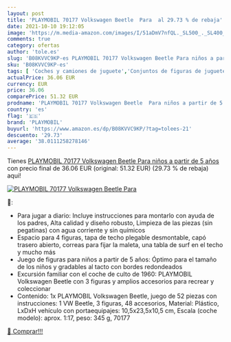 ```yaml
---
layout: post
title: 'PLAYMOBIL 70177 Volkswagen Beetle  Para  al 29.73 % de rebaja'
date: 2021-10-10 19:12:05
image: 'https://m.media-amazon.com/images/I/51aDmV7nfQL._SL500_._SL400_.jpg'
comments: true
category: ofertas
author: 'tole.es'
slug: 'B08KVVC9KP-es PLAYMOBIL 70177 Volkswagen Beetle Para niños a partir de 5...'
sku: 'B08KVVC9KP-es'
tags: [ 'Coches y camiones de juguete','Conjuntos de figuras de juguete','Juguetes','Juguetes y juegos','Muñecos y figuras','Vehículos de juguete para niños','playmobil', ]
actualPrice: 36.06 EUR
currency: EUR
price: 36.06
comparePrice: 51.32 EUR
prodname: 'PLAYMOBIL 70177 Volkswagen Beetle  Para niños a partir de 5 años'
country: 'es'
flag: '🇪🇸'
brand: 'PLAYMOBIL'
buyurl: 'https://www.amazon.es/dp/B08KVVC9KP/?tag=tolees-21'
descuento: '29.73'
average: '38.0111258278146'
---
```


Tienes [PLAYMOBIL 70177 Volkswagen Beetle  Para niños a partir de 5 años](https://www.amazon.es/dp/B08KVVC9KP/?tag=tolees-21) con precio final de  36.06 EUR (original: 51.32 EUR) (29.73 %  de rebaja) aqui!

[![PLAYMOBIL 70177 Volkswagen Beetle  Para ](https://m.media-amazon.com/images/I/51aDmV7nfQL._SL500_._SL400_.jpg)](https://www.amazon.es/dp/B08KVVC9KP/?tag=tolees-21)

🔎:

- Para jugar a diario: Incluye instrucciones para montarlo con ayuda de los padres, Alta calidad y diseño robusto, Limpieza de las piezas (sin pegatinas) con agua corriente y sin químicos
- Espacio para 4 figuras, tapa de techo plegable desmontable, capó trasero abierto, correas para fijar la maleta, una tabla de surf en el techo y mucho más
- Juego de figuras para niños a partir de 5 años: Óptimo para el tamaño de los niños y gradables al tacto con bordes redondeados
- Excursión familiar con el coche de culto de 1960: PLAYMOBIL Volkswagen Beetle con 3 figuras y amplios accesorios para recrear y coleccionar
- Contenido: 1x PLAYMOBIL Volkswagen Beetle, juego de 52 piezas con instrucciones: 1 VW Beetle, 3 figuras, 48 accesorios, Material: Plástico, LxDxH vehículo con portaequipajes: 10,5x23,5x10,5 cm, Escala (coche modelo): aprox. 1:17, peso: 345 g, 70177

[🛒 Comprar!!!](https://www.amazon.es/dp/B08KVVC9KP/?tag=tolees-21)
